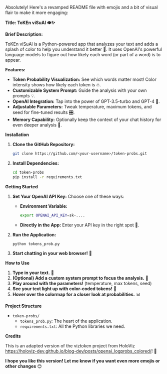 Absolutely! Here's a revamped README file with emojis and a bit of visual flair to make it more engaging:

**Title: ToKEn viSuAl 👁️✨**

**Brief Description:**

ToKEn viSuAl is a Python-powered app that analyzes your text and adds a splash of color to help you understand it better 🌈. It uses OpenAI's powerful language models to figure out how likely each word (or part of a word) is to appear. 

**Features:**

* **Token Probability Visualization:** See which words matter most! Color intensity shows how likely each token is  🔥.
* **Customizable System Prompt:** Guide the analysis with your own prompts 💡.
* **OpenAI Integration:**  Tap into the power of GPT-3.5-turbo and GPT-4 🚀.
* **Adjustable Parameters:** Tweak  temperature, maximum tokens, and seed for  fine-tuned results 🎛️.
* **Memory Capability:** Optionally keep the context of your chat history for even deeper analysis 🧠.

**Installation**

1. **Clone the GitHub Repository:**
   ```bash
   git clone https://github.com/<your-username>/token-probs.git
   ```

2. **Install Dependencies:**
   ```bash
   cd token-probs
   pip install -r requirements.txt 
   ```

**Getting Started**

1. **Set Your OpenAI API Key:**
   Choose one of these ways:
    *  **Environment Variable:**
       ```bash
       export OPENAI_API_KEY=sk-....  
       ```
    *  **Directly in the App:**  Enter your API key in the right spot 🔑.

2. **Run the Application:**
   ```bash
   python tokens_prob.py  
   ```
3. **Start chatting in your web browser!** 💬

**How to Use**

1. **Type in your text.** 📝
2. **(Optional) Add a custom system prompt to focus the analysis.** 🤔
3. **Play around with the parameters!**  (temperature, max tokens, seed) 
4. **See your text light up with color-coded tokens!** 🤩
5. **Hover over the colormap for a closer look at probabilities.** 📊

**Project Structure**

* `token-probs/`
    * `tokens_prob.py`: The heart of the application. 
    * `requirements.txt`: All the Python libraries we need. 

**Credits**

This is an adapted version of the viztoken project from HoloViz https://holoviz-dev.github.io/blog-dev/posts/openai_logprobs_colored/! 🙌 



**I hope you like this version! Let me know if you want even more emojis or other changes** 😊 
